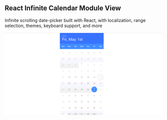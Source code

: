 ## React Infinite Calendar Module View

Infinite scrolling date-picker built with React, with localization, range selection, themes, keyboard support, and more

<img src="src/images/screenshot.png" />

